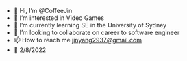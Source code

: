 - 👋 Hi, I’m @CoffeeJin
- 👀 I’m interested in Video Games
- 🌱 I’m currently learning SE in the University of Sydney
- 💞️ I’m looking to collaborate on career to software engineer
- 📫 How to reach me jinyang2937@gmail.com
- :muscle: 2/8/2022

<!---
CoffeeJin/CoffeeJin is a ✨ special ✨ repository because its `README.md` (this file) appears on your GitHub profile.
You can click the Preview link to take a look at your changes.
--->
